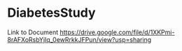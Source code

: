 # DiabetesStudy
Link to Document
https://drive.google.com/file/d/1XKPmi-8rAFXoRsbYjIq_0ewRrkkJFPun/view?usp=sharing

